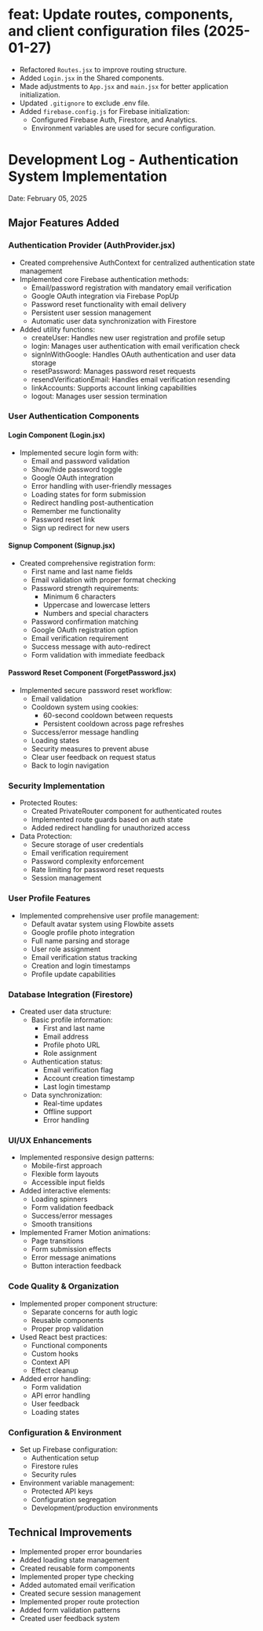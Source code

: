 # feat: Update routes, components, and client configuration files (2025-01-27)

- Refactored `Routes.jsx` to improve routing structure.
- Added `Login.jsx` in the Shared components.
- Made adjustments to `App.jsx` and `main.jsx` for better application initialization.
- Updated `.gitignore` to exclude .env file.
- Added `firebase.config.js` for Firebase initialization:
  - Configured Firebase Auth, Firestore, and Analytics.
  - Environment variables are used for secure configuration.

# Development Log - Authentication System Implementation
Date: February 05, 2025

## Major Features Added

### Authentication Provider (AuthProvider.jsx)
- Created comprehensive AuthContext for centralized authentication state management
- Implemented core Firebase authentication methods:
  - Email/password registration with mandatory email verification
  - Google OAuth integration via Firebase PopUp
  - Password reset functionality with email delivery
  - Persistent user session management
  - Automatic user data synchronization with Firestore
- Added utility functions:
  - createUser: Handles new user registration and profile setup
  - login: Manages user authentication with email verification check
  - signInWithGoogle: Handles OAuth authentication and user data storage
  - resetPassword: Manages password reset requests
  - resendVerificationEmail: Handles email verification resending
  - linkAccounts: Supports account linking capabilities
  - logout: Manages user session termination

### User Authentication Components

#### Login Component (Login.jsx)
- Implemented secure login form with:
  - Email and password validation
  - Show/hide password toggle
  - Google OAuth integration
  - Error handling with user-friendly messages
  - Loading states for form submission
  - Redirect handling post-authentication
  - Remember me functionality
  - Password reset link
  - Sign up redirect for new users

#### Signup Component (Signup.jsx)
- Created comprehensive registration form:
  - First name and last name fields
  - Email validation with proper format checking
  - Password strength requirements:
    - Minimum 6 characters
    - Uppercase and lowercase letters
    - Numbers and special characters
  - Password confirmation matching
  - Google OAuth registration option
  - Email verification requirement
  - Success message with auto-redirect
  - Form validation with immediate feedback

#### Password Reset Component (ForgetPassword.jsx)
- Implemented secure password reset workflow:
  - Email validation
  - Cooldown system using cookies:
    - 60-second cooldown between requests
    - Persistent cooldown across page refreshes
  - Success/error message handling
  - Loading states
  - Security measures to prevent abuse
  - Clear user feedback on request status
  - Back to login navigation

### Security Implementation
- Protected Routes:
  - Created PrivateRouter component for authenticated routes
  - Implemented route guards based on auth state
  - Added redirect handling for unauthorized access
- Data Protection:
  - Secure storage of user credentials
  - Email verification requirement
  - Password complexity enforcement
  - Rate limiting for password reset requests
  - Session management

### User Profile Features
- Implemented comprehensive user profile management:
  - Default avatar system using Flowbite assets
  - Google profile photo integration
  - Full name parsing and storage
  - User role assignment
  - Email verification status tracking
  - Creation and login timestamps
  - Profile update capabilities

### Database Integration (Firestore)
- Created user data structure:
  - Basic profile information:
    - First and last name
    - Email address
    - Profile photo URL
    - Role assignment
  - Authentication status:
    - Email verification flag
    - Account creation timestamp
    - Last login timestamp
  - Data synchronization:
    - Real-time updates
    - Offline support
    - Error handling

### UI/UX Enhancements
- Implemented responsive design patterns:
  - Mobile-first approach
  - Flexible form layouts
  - Accessible input fields
- Added interactive elements:
  - Loading spinners
  - Form validation feedback
  - Success/error messages
  - Smooth transitions
- Implemented Framer Motion animations:
  - Page transitions
  - Form submission effects
  - Error message animations
  - Button interaction feedback

### Code Quality & Organization
- Implemented proper component structure:
  - Separate concerns for auth logic
  - Reusable components
  - Proper prop validation
- Used React best practices:
  - Functional components
  - Custom hooks
  - Context API
  - Effect cleanup
- Added error handling:
  - Form validation
  - API error handling
  - User feedback
  - Loading states

### Configuration & Environment
- Set up Firebase configuration:
  - Authentication setup
  - Firestore rules
  - Security rules
- Environment variable management:
  - Protected API keys
  - Configuration segregation
  - Development/production environments

## Technical Improvements
- Implemented proper error boundaries
- Added loading state management
- Created reusable form components
- Implemented proper type checking
- Added automated email verification
- Created secure session management
- Implemented proper route protection
- Added form validation patterns
- Created user feedback system
